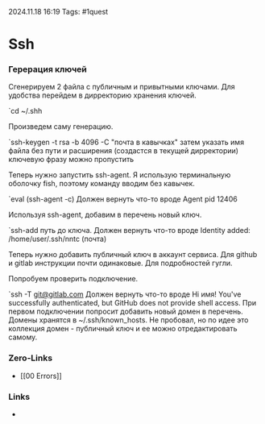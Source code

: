 2024.11.18 16:19
Tags: #1quest 

# Ssh

### Герерация ключей
Сгенерируем 2 файла с публичным и привытными ключами.
Для удобства перейдем в дирректорию хранения ключей.

`cd ~/.shh

Произведем саму генерацию.

`ssh-keygen -t rsa -b 4096 -C "почта в кавычках"
затем указать имя файла без пути и расширения (создастся в текущей дирректории)
ключевую фразу можно пропустить

Теперь нужно запустить ssh-agent. Я использую терминальную оболочку fish, поэтому команду вводим без кавычек.

`eval (ssh-agent -c)
Должен вернуть что-то вроде Agent pid 12406

Используя ssh-agent, добавим в перечень новый ключ.

`ssh-add путь до ключа.
Должен вернуть что-то вроде Identity added: /home/user/.ssh/nntc (почта)

Теперь нужно добавить публичный ключ в аккаунт сервиса. Для github и gitlab инструкции почти одинаковые. Для подробностей гугли.

Попробуем проверить подключение.

`ssh -T git@gitlab.com
Должен вернуть что-то вроде Hi имя! You've successfully authenticated, but GitHub does not provide shell access.
При первом подключении попросит добавить новый домен в перечень.
Домены хранятся в ~/.ssh/known_hosts. Не пробовал, но по идее это коллекция домен - публичный ключ и ее можно отредактировать самому.

### Zero-Links
- [[00 Errors]]

### Links
- 